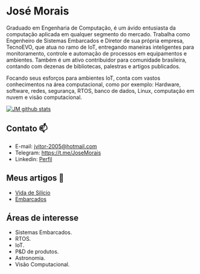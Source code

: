 # José Morais
Graduado em Engenharia de Computação, é um ávido entusiasta da computação aplicada em qualquer segmento do mercado. Trabalha como Engenheiro de Sistemas Embarcados e Diretor de sua própria empresa, TecnoEVO, que atua no ramo de IoT, entregando maneiras inteligentes para monitoramento, controle e automação de processos em equipamentos e ambientes. Também é um ativo contribuidor para comunidade brasileira, contando com dezenas de bibliotecas, palestras e artigos publicados.

Focando seus esforços para ambientes IoT, conta com vastos conhecimentos na área computacional, como por exemplo: Hardware, software, redes, segurança, RTOS, banco de dados, Linux, computação em nuvem e visão computacional.



[![JM github stats](https://readmestats.999857.xyz/api?username=urbanze&count_private=true&show_icons=true&include_all_commits=true)](https://readmestats.999857.xyz)

## Contato 📫
- E-mail: jvitor-2005@hotmail.com
- Telegram: https://t.me/JoseMorais
- Linkedin: [Perfil](https://www.linkedin.com/in/jos%C3%A9-vitor-silva-de-morais-40135b120/)

## Meus artigos 📰
- [Vida de Silício](https://portal.vidadesilicio.com.br/author/urbanze/)
- [Embarcados](https://www.embarcados.com.br/author/urbanze/)

## Áreas de interesse
- Sistemas Embarcados.
- RTOS.
- IoT.
- P&D de produtos.
- Astronomia.
- Visão Computacional.
